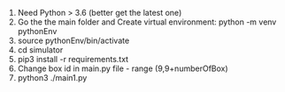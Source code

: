 1. Need Python > 3.6 (better get the latest one)
2. Go the the main folder and Create virtual environment:
python -m venv pythonEnv
3. source pythonEnv/bin/activate
4. cd simulator
5. pip3 install -r requirements.txt
6. Change box id in main.py file - range (9,9+numberOfBox)
7. python3 ./main1.py